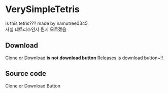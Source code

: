 # VerySimpleTetris
is this tetris???
made by namutree0345\
사실 테트리스인지 뭔지 모르겠음

## Download
Clone or Download **is not download button**
Releases is download button~!!

## Source code
Clone or Download Button
